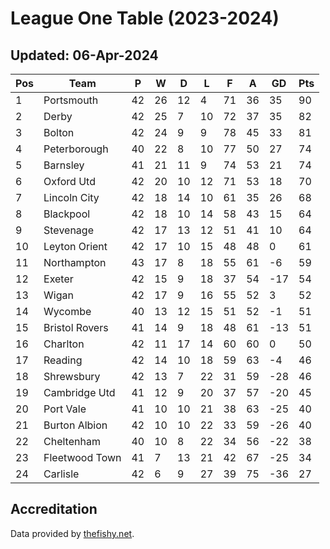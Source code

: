 # League One Table (2023-2024)
## Updated: 06-Apr-2024

| Pos | Team | P | W | D | L | F | A | GD | Pts |
| --- | --- | --- | --- | --- | --- | --- | --- | --- | --- |
| 1 | Portsmouth | 42 | 26 | 12 | 4 | 71 | 36 | 35 | 90 |
| 2 | Derby | 42 | 25 | 7 | 10 | 72 | 37 | 35 | 82 |
| 3 | Bolton | 42 | 24 | 9 | 9 | 78 | 45 | 33 | 81 |
| 4 | Peterborough | 40 | 22 | 8 | 10 | 77 | 50 | 27 | 74 |
| 5 | Barnsley | 41 | 21 | 11 | 9 | 74 | 53 | 21 | 74 |
| 6 | Oxford Utd | 42 | 20 | 10 | 12 | 71 | 53 | 18 | 70 |
| 7 | Lincoln City | 42 | 18 | 14 | 10 | 61 | 35 | 26 | 68 |
| 8 | Blackpool | 42 | 18 | 10 | 14 | 58 | 43 | 15 | 64 |
| 9 | Stevenage | 42 | 17 | 13 | 12 | 51 | 41 | 10 | 64 |
| 10 | Leyton Orient | 42 | 17 | 10 | 15 | 48 | 48 | 0 | 61 |
| 11 | Northampton | 43 | 17 | 8 | 18 | 55 | 61 | -6 | 59 |
| 12 | Exeter | 42 | 15 | 9 | 18 | 37 | 54 | -17 | 54 |
| 13 | Wigan | 42 | 17 | 9 | 16 | 55 | 52 | 3 | 52 |
| 14 | Wycombe | 40 | 13 | 12 | 15 | 51 | 52 | -1 | 51 |
| 15 | Bristol Rovers | 41 | 14 | 9 | 18 | 48 | 61 | -13 | 51 |
| 16 | Charlton | 42 | 11 | 17 | 14 | 60 | 60 | 0 | 50 |
| 17 | Reading | 42 | 14 | 10 | 18 | 59 | 63 | -4 | 46 |
| 18 | Shrewsbury | 42 | 13 | 7 | 22 | 31 | 59 | -28 | 46 |
| 19 | Cambridge Utd | 41 | 12 | 9 | 20 | 37 | 57 | -20 | 45 |
| 20 | Port Vale | 41 | 10 | 10 | 21 | 38 | 63 | -25 | 40 |
| 21 | Burton Albion | 42 | 10 | 10 | 22 | 33 | 59 | -26 | 40 |
| 22 | Cheltenham | 40 | 10 | 8 | 22 | 34 | 56 | -22 | 38 |
| 23 | Fleetwood Town | 41 | 7 | 13 | 21 | 42 | 67 | -25 | 34 |
| 24 | Carlisle | 42 | 6 | 9 | 27 | 39 | 75 | -36 | 27 |

## Accreditation 

Data provided by [thefishy.net](https://www.thefishy.net/).